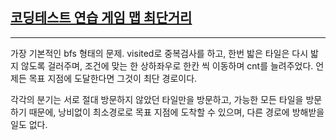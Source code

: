 ## [코딩테스트 연습 게임 맵 최단거리](https://school.programmers.co.kr/learn/courses/30/lessons/1844)

---

가장 기본적인 bfs 형태의 문제. visited로 중복검사를 하고, 한번 밟은 타일은 다시 밟지 않도록 걸러주며, 조건에 맞는 한 상하좌우로 한칸 씩 이동하며 cnt를 늘려주었다. 언제든 목표 지점에 도달한다면 그것이 최단 경로이다.

각각의 분기는 서로 절대 방문하지 않았던 타일만을 방문하고, 가능한 모든 타일을 방문하기 때문에, 낭비없이 최소경로로 목표 지점에 도착할 수 있으며, 다른 경로에 방해받을일도 없다.
